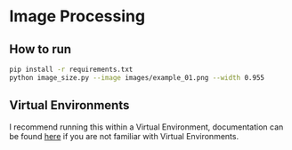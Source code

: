 # Image Processing

## How to run

```bash
pip install -r requirements.txt
python image_size.py --image images/example_01.png --width 0.955
```


## Virtual Environments

I recommend running this within a Virtual Environment, documentation can be found [here](https://packaging.python.org/en/latest/guides/installing-using-pip-and-virtual-environments/) if you are not familiar with Virtual Environments.
